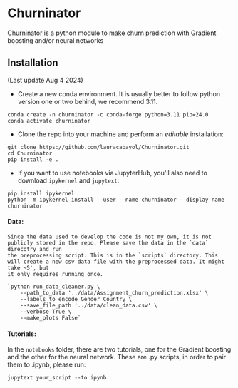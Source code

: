 # Churninator

Churninator is a python module to make churn prediction with Gradient boosting and/or neural networks

## Installation
(Last update Aug 4 2024)

- Create a new conda environment. It is usually better to follow python version one or two behind, we recommend 3.11.

```
conda create -n churninator -c conda-forge python=3.11 pip=24.0
conda activate churninator
```

- Clone the repo into your machine and perform an *editable* installation:

```
git clone https://github.com/lauracabayol/Churninator.git 
cd Churninator
pip install -e .
``` 

- If you want to use notebooks via JupyterHub, you'll also need to download `ipykernel` and `jupytext`:

```
pip install ipykernel
python -m ipykernel install --user --name churninator --display-name churninator
```
#### Data:
```
Since the data used to develop the code is not my own, it is not publicly stored in the repo. Please save the data in the `data` direcotry and run
the preprocessing script. This is in the `scripts` directory. This will create a new csv data file with the preprocessed data. It might take ~5', but
it only requires running once.
```
```Example:
`python run_data_cleaner.py \
    --path_to_data '../data/Assignment_churn_prediction.xlsx' \
    --labels_to_encode Gender Country \
    --save_file_path '../data/clean_data.csv' \
    --verbose True \
    --make_plots False`
```


#### Tutorials:

In the `notebooks` folder, there are two tutorials, one for the Gradient boosting and the other for the neural network.
These are .py scripts, in order to pair them to .ipynb, please run:

```
jupytext your_script --to ipynb
```


